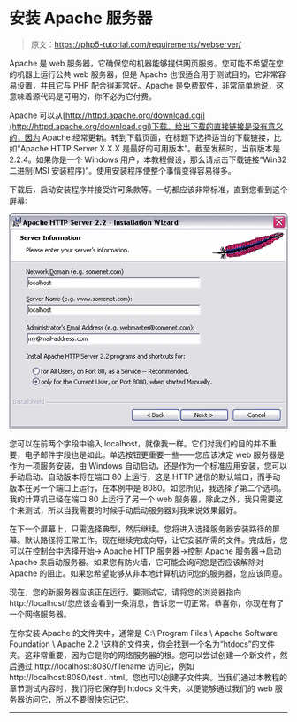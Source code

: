 # 安装 Apache 服务器

> 原文：<https://php5-tutorial.com/requirements/webserver/>

Apache 是 web 服务器，它确保您的机器能够提供网页服务。您可能不希望在您的机器上运行公共 web 服务器，但是 Apache 也很适合用于测试目的，它非常容易设置，并且它与 PHP 配合得非常好。Apache 是免费软件，非常简单地说，这意味着源代码是可用的，你不必为它付费。

Apache 可以从[http://httpd.apache.org/download.cgi](http://httpd.apache.org/download.cgi)下载。给出下载的直接链接是没有意义的，因为 Apache 经常更新。转到下载页面，在标题下选择适当的下载链接，比如“Apache HTTP Server X.X.X 是最好的可用版本”。截至发稿时，当前版本是 2.2.4。如果你是一个 Windows 用户，本教程假设，那么请点击下载链接“Win32 二进制(MSI 安装程序)”。使用安装程序使整个事情变得容易得多。

下载后，启动安装程序并接受许可条款等。一切都应该非常标准，直到您看到这个屏幕:

![](img/8f75fc393820328640f2ad14d0538b91.png)

您可以在前两个字段中输入 localhost，就像我一样。它们对我们的目的并不重要，电子邮件字段也是如此。单选按钮更重要一些——您应该决定 web 服务器是作为一项服务安装，由 Windows 自动启动，还是作为一个标准应用安装，您可以手动启动。自动版本将在端口 80 上运行，这是 HTTP 通信的默认端口，而手动版本在另一个端口上运行，在本例中是 8080。如您所见，我选择了第二个选项。我的计算机已经在端口 80 上运行了另一个 web 服务器，除此之外，我只需要这个来测试，所以当我需要的时候手动启动服务器对我来说效果最好。

在下一个屏幕上，只需选择典型，然后继续。您将进入选择服务器安装路径的屏幕。默认路径将正常工作。现在继续完成向导，让它安装所需的文件。完成后，您可以在控制台中选择开始-> Apache HTTP 服务器->控制 Apache 服务器->启动 Apache 来启动服务器。如果您有防火墙，它可能会询问您是否应该解除对 Apache 的阻止。如果您希望能够从非本地计算机访问您的服务器，您应该同意。

<input type="hidden" name="IL_IN_ARTICLE">

现在，您的新服务器应该正在运行。要测试它，请将您的浏览器指向 http://localhost/您应该会看到一条消息，告诉您一切正常。恭喜你，你现在有了一个网络服务器。

在你安装 Apache 的文件夹中，通常是 C:\ Program Files \ Apache Software Foundation \ Apache 2.2 \这样的文件夹，你会找到一个名为“htdocs”的文件夹。这非常重要，因为它是你的网络服务器的根。您可以尝试创建一个新文件，然后通过 http://localhost:8080/filename 访问它，例如 http://localhost:8080/test . html。您也可以创建子文件夹。当我们通过本教程的章节测试内容时，我们将它保存到 htdocs 文件夹，以便能够通过我们的 web 服务器访问它，所以不要很快忘记它。

* * *
